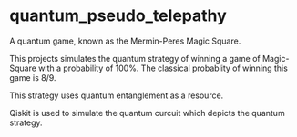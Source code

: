 # quantum_pseudo_telepathy
A quantum game, known as the Mermin-Peres Magic Square. 

This projects simulates the quantum strategy of winning a game of Magic-Square with a probability of 100%. The classical probablity of winning this game is 8/9.

This strategy uses quantum entanglement as a resource.

Qiskit is used to simulate the quantum curcuit which depicts the quantum strategy.
